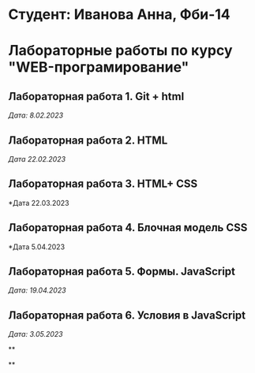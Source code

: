 # Студент: Иванова Анна, Фби-14 

# Лабораторные работы по курсу "WEB-програмирование"

## Лабораторная работа 1. Git + html 

*Дата: 8.02.2023*

## Лабораторная работа 2. HTML

*Дата 22.02.2023*


## Лабораторная работа 3. HTML+ CSS

*Дата 22.03.2023

## Лабораторная работа 4. Блочная модель CSS

*Дата 5.04.2023


## Лабораторная работа 5. Формы. JavaScript
*Дата: 19.04.2023*


## Лабораторная работа 6. Условия в JavaScript
*Дата: 3.05.2023*

**

**